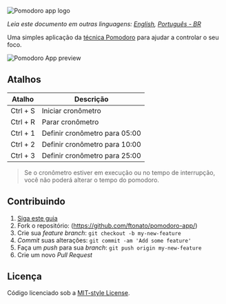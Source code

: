 ![Pomodoro app logo](pomodoro-app-logo.png)

*Leia este documento em outras linguagens: [English](README.md), [Português - BR](README.pt-br.md)*

Uma simples aplicação da [técnica Pomodoro](https://en.wikipedia.org/wiki/Pomodoro_Technique) para ajudar a controlar o seu foco.

![Pomodoro App preview](pomodoro-app.gif)

## Atalhos

| Atalho   | Descrição                     |
| -------- | ----------------------------- |
| Ctrl + S | Iniciar cronômetro            |
| Ctrl + R | Parar cronômetro              |
| Ctrl + 1 | Definir cronômetro para 05:00 |
| Ctrl + 2 | Definir cronômetro para 10:00 |
| Ctrl + 3 | Definir cronômetro para 25:00 |

> Se o cronômetro estiver em execução ou no tempo de interrupção, você não poderá alterar o tempo do pomodoro.

## Contribuindo

1. [Siga este guia](CONTRIBUTING.md)
2. Fork o repositório: (https://github.com/ftonato/pomodoro-app/)
3. Crie sua _feature branch_: `git checkout -b my-new-feature`
4. _Commit_ suas alterações: `git commit -am 'Add some feature'`
5. Faça um _push_ para sua _branch_: `git push origin my-new-feature`
6. Crie um novo _Pull Request_

## Licença

Código licenciado sob a [MIT-style License](LICENSE).
